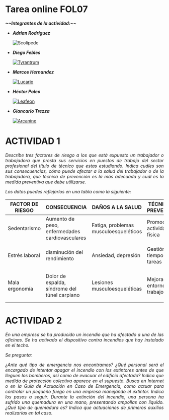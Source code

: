 <div align="justify">


# Tarea online FOL07
***\~\~Integrantes de la actividad:\~\~***

- ___Adrian Rodríguez___

  ![Scolipede](https://img.pokemondb.net/sprites/sword-shield/normal/scolipede.png)

- ___Diego Febles___

  [![Tyrantrum](https://img.pokemondb.net/sprites/sword-shield/normal/tyrantrum.png)](https://pokemondb.net/pokedex/tyrantrum) 

- ___Marcos Hernandez___

  [![Lucario](https://img.pokemondb.net/sprites/sword-shield/normal/lucario.png)](https://pokemondb.net/pokedex/lucario)
  
- ___Héctor Poleo___

  [![Leafeon](https://img.pokemondb.net/sprites/sword-shield/normal/leafeon.png)](https://pokemondb.net/pokedex/leafeon)
  
- ___Giancarlo Trezza___

  [![Arcanine](https://img.pokemondb.net/sprites/sword-shield/normal/arcanine.png)](https://pokemondb.net/pokedex/arcanine)

# ACTIVIDAD 1

*Describe tres factores de riesgo a los que está expuesto un trabajador o trabajadora que presta sus servicios en puestos de trabajo del sector profesional del título de técnico que estas estudiando. Indica cuáles son sus consecuencias, cómo puede afectar a la salud del trabajador o de la trabajadora, qué técnica de prevención es la más adecuada y cuál es la medida preventiva que debe utilizarse.*

*Los datos puedes reflejarlos en una tabla como la siguiente:*

| FACTOR DE RIESGO | CONSECUENCIA |DAÑOS A LA SALUD|TÉCNICA DE PREVENCIÓN|MEDIDAS PREVENTIVAS|
|----------|----------|----------|----------|----------|
|Sedentarismo| Aumento de peso, enfermedades cardiovasculares|Fatiga, problemas musculoesqueléticos|Promoción de actividad física|Incorporar pausas activas y ejercicios|
| Estrés laboral	|  disminución del rendimiento  | Ansiedad, depresión   | Gestión del tiempo y tareas   | Establecer horarios de trabajo y pausas   |
| Mala ergonomía    | Dolor de espalda, síndrome del túnel carpiano  | Lesiones musculoesqueléticas   | Mejora del entorno de trabajo   | Uso de mobiliario ergonómico y ajuste del puesto   |


# ACTIVIDAD 2
*En una empresa se ha producido un incendio que ha afectado a una de las oficinas. Se ha activado el dispositivo contra incendios que hay instalado en el techo.*

*Se pregunta:*

*¿Ante qué tipo de emergencia nos encontramos?
¿Qué personal será el encargado de intentar apagar el incendio con los extintores antes de que lleguen los bomberos, así como de evacuar el edificio afectado?
Indica que medida de protección colectiva aparece en el supuesto.
Busca en Internet o en la Guía de Actuación en Caso de Emergencia, como actuar para controlar un pequeño fuego en una empresa manejando el extintor. Indica los pasos a seguir.
Durante la extinción del incendio, una persona ha sufrido una quemadura en una mano, presentando ampollas con líquido. ¿Qué tipo de quemadura es? Indica que actuaciones de primeros auxilios realizarías en tal caso.*

</div>

